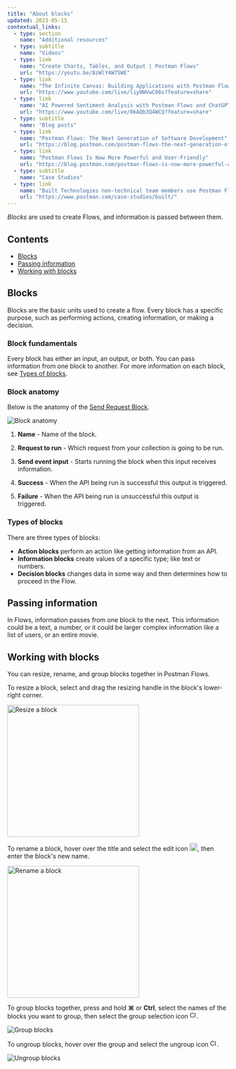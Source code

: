 ```yaml
---
title: "About blocks"
updated: 2023-05-15
contextual_links:
  - type: section
    name: "Additional resources"
  - type: subtitle
    name: "Videos"
  - type: link
    name: "Create Charts, Tables, and Output | Postman Flows"
    url: "https://youtu.be/8zWlY4W7SWE"
  - type: link
    name: "The Infinite Canvas: Building Applications with Postman Flows"
    url: "https://www.youtube.com/live/liy0WVwC86s?feature=share"
  - type: link
    name: "AI Powered Sentiment Analysis with Postman Flows and ChatGPT"
    url: "https://www.youtube.com/live/0kAQb3Q4WCQ?feature=share"
  - type: subtitle
    name: "Blog posts"
  - type: link
    name: "Postman Flows: The Next Generation of Software Development"
    url: "https://blog.postman.com/postman-flows-the-next-generation-of-software-development/"
  - type: link
    name: "Postman Flows Is Now More Powerful and User-Friendly"
    url: "https://blog.postman.com/postman-flows-is-now-more-powerful-and-user-friendly/"
  - type: subtitle
    name: "Case Studies"
  - type: link
    name: "Built Technologies non-technical team members use Postman Flows"
    url: "https://www.postman.com/case-studies/built/"
---
```


_Blocks_ are used to create Flows, and information is passed between them.

## Contents

* [Blocks](#blocks)
* [Passing information](#passing-information)
* [Working with blocks](#working-with-blocks)

## Blocks

Blocks are the basic units used to create a flow. Every block has a specific purpose, such as performing actions, creating information, or making a decision.

### Block fundamentals

Every block has either an input, an output, or both. You can pass information from one block to another. For more information on each block, see [Types of blocks](#types-of-blocks).

### Block anatomy

Below is the anatomy of the [Send Request Block](/docs/postman-flows/reference/blocks-list/#send-request).

![Block anatomy](https://assets.postman.com/postman-docs/v10/updated-block-anatomy-v10-1.jpg)

1. **Name** - Name of the block.

1. **Request to run** - Which request from your collection is going to be run.

1. **Send event input** - Starts running the block when this input receives information.

1. **Success** - When the API being run is successful this output is triggered.

1. **Failure** - When the API being run is unsuccessful this output is triggered.

### Types of blocks

There are three types of blocks:

* **Action blocks** perform an action like getting information from an API.
* **Information blocks** create values of a specific type; like text or numbers.
* **Decision blocks** changes data in some way and then determines how to proceed in the Flow.

## Passing information

In Flows, information passes from one block to the next. This information could be a text, a number, or it could be larger complex information like a list of users, or an entire movie.

## Working with blocks

You can resize, rename, and group blocks together in Postman Flows.

To resize a block, select and drag the resizing handle in the block's lower-right corner.

<img alt="Resize a block" src="https://assets.postman.com/postman-docs/v10/flows-resize-block-v10.jpg" width="300px">

To rename a block, hover over the title and select the edit icon <img alt="Edit icon" src="https://assets.postman.com/postman-docs/documentation-edit-icon-v8-10.jpg#icon" width="18px">, then enter the block's new name.

<img alt="Rename a block" src="https://assets.postman.com/postman-docs/v10/flows-rename-block-v10.jpg" width="300px">

To group blocks together, press and hold **⌘** or **Ctrl**, select the names of the blocks you want to group, then select the group selection icon <img alt="Close icon" src="https://assets.postman.com/postman-docs/v10/flows-group-icon-v10.jpg#icon" width="16px">.

![Group blocks](https://assets.postman.com/postman-docs/v10/flows-group-blocks-v10-4.gif)

To ungroup blocks, hover over the group and select the ungroup icon <img alt="Close icon" src="https://assets.postman.com/postman-docs/v10/flows-ungroup-icon-v10.jpg#icon" width="16px">.

![Ungroup blocks](https://assets.postman.com/postman-docs/v10/flows-ungroup-blocks-v10-4.gif)
